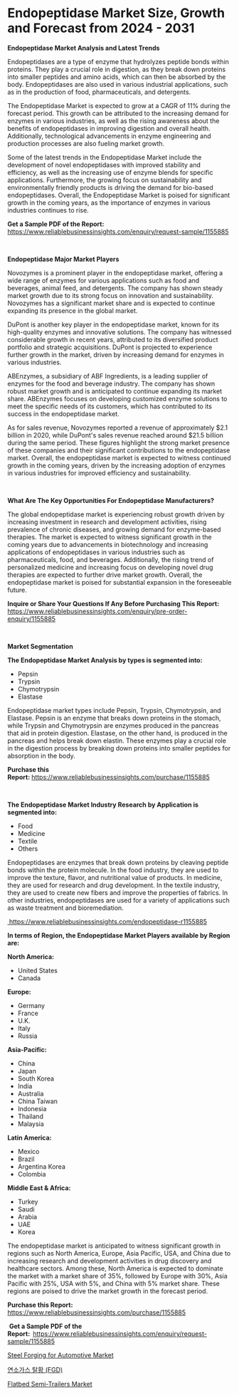 <p><h1>Endopeptidase Market Size, Growth and Forecast from 2024 - 2031</h1></p><p><strong>Endopeptidase Market Analysis and Latest Trends</strong></p>
<p><p>Endopeptidases are a type of enzyme that hydrolyzes peptide bonds within proteins. They play a crucial role in digestion, as they break down proteins into smaller peptides and amino acids, which can then be absorbed by the body. Endopeptidases are also used in various industrial applications, such as in the production of food, pharmaceuticals, and detergents.</p><p>The Endopeptidase Market is expected to grow at a CAGR of 11% during the forecast period. This growth can be attributed to the increasing demand for enzymes in various industries, as well as the rising awareness about the benefits of endopeptidases in improving digestion and overall health. Additionally, technological advancements in enzyme engineering and production processes are also fueling market growth.</p><p>Some of the latest trends in the Endopeptidase Market include the development of novel endopeptidases with improved stability and efficiency, as well as the increasing use of enzyme blends for specific applications. Furthermore, the growing focus on sustainability and environmentally friendly products is driving the demand for bio-based endopeptidases. Overall, the Endopeptidase Market is poised for significant growth in the coming years, as the importance of enzymes in various industries continues to rise.</p></p>
<p><strong>Get a Sample PDF of the Report:&nbsp;</strong> <a href="https://www.reliablebusinessinsights.com/enquiry/request-sample/1155885">https://www.reliablebusinessinsights.com/enquiry/request-sample/1155885</a></p>
<p>&nbsp;</p>
<p><strong>Endopeptidase Major Market Players</strong></p>
<p><p>Novozymes is a prominent player in the endopeptidase market, offering a wide range of enzymes for various applications such as food and beverages, animal feed, and detergents. The company has shown steady market growth due to its strong focus on innovation and sustainability. Novozymes has a significant market share and is expected to continue expanding its presence in the global market.</p><p>DuPont is another key player in the endopeptidase market, known for its high-quality enzymes and innovative solutions. The company has witnessed considerable growth in recent years, attributed to its diversified product portfolio and strategic acquisitions. DuPont is projected to experience further growth in the market, driven by increasing demand for enzymes in various industries.</p><p>ABEnzymes, a subsidiary of ABF Ingredients, is a leading supplier of enzymes for the food and beverage industry. The company has shown robust market growth and is anticipated to continue expanding its market share. ABEnzymes focuses on developing customized enzyme solutions to meet the specific needs of its customers, which has contributed to its success in the endopeptidase market.</p><p>As for sales revenue, Novozymes reported a revenue of approximately $2.1 billion in 2020, while DuPont's sales revenue reached around $21.5 billion during the same period. These figures highlight the strong market presence of these companies and their significant contributions to the endopeptidase market. Overall, the endopeptidase market is expected to witness continued growth in the coming years, driven by the increasing adoption of enzymes in various industries for improved efficiency and sustainability.</p></p>
<p>&nbsp;</p>
<p><strong>What Are The Key Opportunities For Endopeptidase Manufacturers?</strong></p>
<p><p>The global endopeptidase market is experiencing robust growth driven by increasing investment in research and development activities, rising prevalence of chronic diseases, and growing demand for enzyme-based therapies. The market is expected to witness significant growth in the coming years due to advancements in biotechnology and increasing applications of endopeptidases in various industries such as pharmaceuticals, food, and beverages. Additionally, the rising trend of personalized medicine and increasing focus on developing novel drug therapies are expected to further drive market growth. Overall, the endopeptidase market is poised for substantial expansion in the foreseeable future.</p></p>
<p><strong>Inquire or Share Your Questions If Any Before Purchasing This Report:</strong> <a href="https://www.reliablebusinessinsights.com/enquiry/pre-order-enquiry/1155885">https://www.reliablebusinessinsights.com/enquiry/pre-order-enquiry/1155885</a></p>
<p>&nbsp;</p>
<p><strong>Market Segmentation</strong></p>
<p><strong>The Endopeptidase Market Analysis by types is segmented into:</strong></p>
<p><ul><li>Pepsin</li><li>Trypsin</li><li>Chymotrypsin</li><li>Elastase</li></ul></p>
<p><p>Endopeptidase market types include Pepsin, Trypsin, Chymotrypsin, and Elastase. Pepsin is an enzyme that breaks down proteins in the stomach, while Trypsin and Chymotrypsin are enzymes produced in the pancreas that aid in protein digestion. Elastase, on the other hand, is produced in the pancreas and helps break down elastin. These enzymes play a crucial role in the digestion process by breaking down proteins into smaller peptides for absorption in the body.</p></p>
<p><strong>Purchase this Report:&nbsp;</strong><a href="https://www.reliablebusinessinsights.com/purchase/1155885">https://www.reliablebusinessinsights.com/purchase/1155885</a></p>
<p>&nbsp;</p>
<p><strong>The Endopeptidase Market Industry Research by Application is segmented into:</strong></p>
<p><ul><li>Food</li><li>Medicine</li><li>Textile</li><li>Others</li></ul></p>
<p><p>Endopeptidases are enzymes that break down proteins by cleaving peptide bonds within the protein molecule. In the food industry, they are used to improve the texture, flavor, and nutritional value of products. In medicine, they are used for research and drug development. In the textile industry, they are used to create new fibers and improve the properties of fabrics. In other industries, endopeptidases are used for a variety of applications such as waste treatment and bioremediation.</p></p>
<p><a href="https://www.reliablebusinessinsights.com/endopeptidase-r1155885">&nbsp;https://www.reliablebusinessinsights.com/endopeptidase-r1155885</a></p>
<p><strong>In terms of Region, the Endopeptidase Market Players available by Region are:</strong></p>
<p>
    <p> <strong> North America: </strong>
        <ul>
            <li>United States</li>
            <li>Canada</li>
        </ul>
        </p> 
    <p> <strong> Europe: </strong>
        <ul>
            <li>Germany</li>
            <li>France</li>
            <li>U.K.</li>
            <li>Italy</li>
            <li>Russia</li>
        </ul>
        </p> 
    <p> <strong> Asia-Pacific: </strong>
        <ul>
            <li>China</li>
            <li>Japan</li>
            <li>South Korea</li>
            <li>India</li>
            <li>Australia</li>
            <li>China Taiwan</li>
            <li>Indonesia</li>
            <li>Thailand</li>
            <li>Malaysia</li>
        </ul>
        </p> 
    <p> <strong> Latin America: </strong>
        <ul>
            <li>Mexico</li>
            <li>Brazil</li>
            <li>Argentina Korea</li>
            <li>Colombia</li>
        </ul>
        </p> 
    <p> <strong> Middle East & Africa: </strong>
        <ul>
            <li>Turkey</li>
            <li>Saudi</li>
            <li>Arabia</li>
            <li>UAE</li>
            <li>Korea</li>
        </ul>
    </p>
    </p>
<p><p>The endopeptidase market is anticipated to witness significant growth in regions such as North America, Europe, Asia Pacific, USA, and China due to increasing research and development activities in drug discovery and healthcare sectors. Among these, North America is expected to dominate the market with a market share of 35%, followed by Europe with 30%, Asia Pacific with 25%, USA with 5%, and China with 5% market share. These regions are poised to drive the market growth in the forecast period.</p></p>
<p><strong>Purchase this Report: </strong><a href="https://www.reliablebusinessinsights.com/purchase/1155885">https://www.reliablebusinessinsights.com/purchase/1155885</a></p>
<p>&nbsp;<strong>Get a Sample PDF of the Report:&nbsp;&nbsp;</strong><a href="https://www.reliablebusinessinsights.com/enquiry/request-sample/1155885">https://www.reliablebusinessinsights.com/enquiry/request-sample/1155885</a></p>
<p><strong></strong></p>
<p><p><a href="https://github.com/brendafegmorris532/Market-Research-Report-List-1/blob/main/steel-forging-for-automotive-market.md">Steel Forging for Automotive Market</a></p><p><a href="https://github.com/hook46569/Market-Research-Report-List-1/blob/main/7539634117384.md">연소가스 탈황 (FGD)</a></p><p><a href="https://github.com/zcbxbnir25/Market-Research-Report-List-1/blob/main/flatbed-semi-trailers-market.md">Flatbed Semi-Trailers Market</a></p></p>